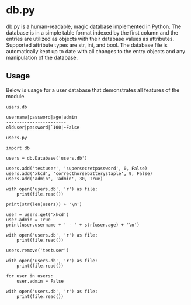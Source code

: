 db.py
=====
db.py is a human-readable, magic database implemented in Python. The database is in a simple table format indexed by the first column and the entries are utilized as objects with their database values as attributes. Supported attribute types are str, int, and bool. The database file is automatically kept up to date with all changes to the entry objects and any manipulation of the database.

Usage
-----
Below is usage for a user database that demonstrates all features of the module.

`users.db`
```
username|password|age|admin
-----------------------
olduser|password|`100|~False
```

`users.py`
```
import db

users = db.Database('users.db')

users.add('testuser', 'supersecretpassword', 0, False)
users.add('xkcd', 'correcthorsebatterystaple', 9, False)
users.add('admin', 'admin', 30, True)

with open('users.db', 'r') as file:
	print(file.read())

print(str(len(users)) + '\n')

user = users.get('xkcd')
user.admin = True
print(user.username + ' - ' + str(user.age) + '\n')

with open('users.db', 'r') as file:
	print(file.read())

users.remove('testuser')

with open('users.db', 'r') as file:
	print(file.read())

for user in users:
    user.admin = False

with open('users.db', 'r') as file:
	print(file.read())
```

